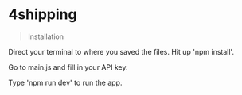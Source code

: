 # 4shipping

> Installation

Direct your terminal to where you saved the files. Hit up 'npm install'.

Go to main.js and fill in your API key.

Type 'npm run dev' to run the app.
